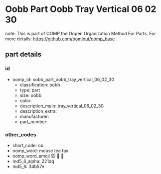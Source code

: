 # Oobb Part Oobb Tray Vertical 06 02 30  

note: This is part of OOMP the Oopen Organization Method For Parts. For more details: https://github.com/oomlout/oomp_base

##  part details





### id
* oomp_id: oobb_part_oobb_tray_vertical_06_02_30
  * classification: oobb
  * type: part
  * size: oobb
  * color: 
  * description_main: tray_vertical_06_02_30
  * description_extra: 
  * manufacturer: 
  * part_number: 

### other_codes
* short_code: ob
* oomp_word: mouse tea fax
* oomp_word_emoji :mouse: :tea: :fax:
* md5_6_alpha: 221dq
* md5_6: 34b57e